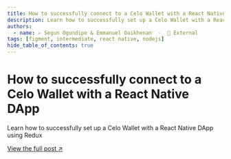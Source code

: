 ```yaml
---
title: How to successfully connect to a Celo Wallet with a React Native DApp
description: Learn how to successfully set up a Celo Wallet with a React Native DApp using Redux
authors:
  - name: ✍️ Segun Ogundipe & Emmanuel Oaikhenan  ·  🔗 External
tags: [figment, intermediate, react native, nodejs]
hide_table_of_contents: true
---
```


# How to successfully connect to a Celo Wallet with a React Native DApp

Learn how to successfully set up a Celo Wallet with a React Native DApp using Redux

[View the full post ↗️](https://learn.figment.io/tutorials/how-to-successfully-connect-to-a-celo-wallet-with-a-react-native-dapp)

<!--truncate-->
